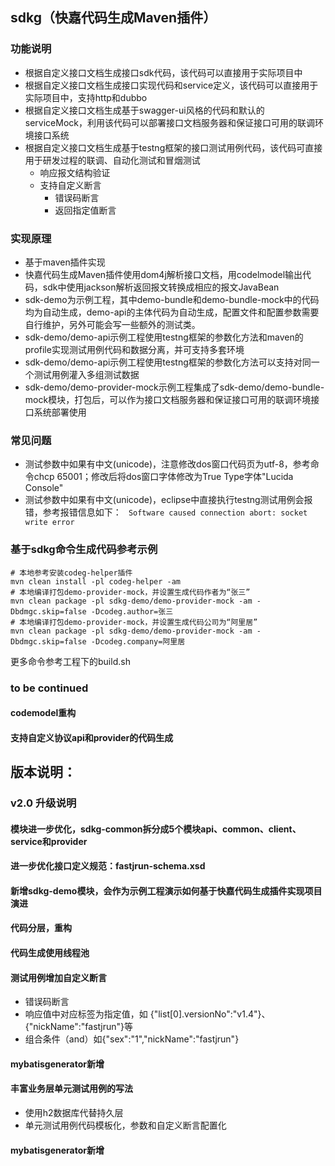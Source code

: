 ## sdkg（快嘉代码生成Maven插件）
### 功能说明
- 根据自定义接口文档生成接口sdk代码，该代码可以直接用于实际项目中
- 根据自定义接口文档生成接口实现代码和service定义，该代码可以直接用于实际项目中，支持http和dubbo
- 根据自定义接口文档生成基于swagger-ui风格的代码和默认的serviceMock，利用该代码可以部署接口文档服务器和保证接口可用的联调环境接口系统
- 根据自定义接口文档生成基于testng框架的接口测试用例代码，该代码可直接用于研发过程的联调、自动化测试和冒烟测试
    - 响应报文结构验证
    - 支持自定义断言
        - 错误码断言
        - 返回指定值断言

### 实现原理
- 基于maven插件实现
- 快嘉代码生成Maven插件使用dom4j解析接口文档，用codelmodel输出代码，sdk中使用jackson解析返回报文转换成相应的报文JavaBean
- sdk-demo为示例工程，其中demo-bundle和demo-bundle-mock中的代码均为自动生成，demo-api的主体代码为自动生成，配置文件和配置参数需要自行维护，另外可能会写一些额外的测试类。
- sdk-demo/demo-api示例工程使用testng框架的参数化方法和maven的profile实现测试用例代码和数据分离，并可支持多套环境
- sdk-demo/demo-api示例工程使用testng框架的参数化方法可以支持对同一个测试用例灌入多组测试数据
- sdk-demo/demo-provider-mock示例工程集成了sdk-demo/demo-bundle-mock模块，打包后，可以作为接口文档服务器和保证接口可用的联调环境接口系统部署使用


### 常见问题
- 测试参数中如果有中文(unicode)，注意修改dos窗口代码页为utf-8，参考命令chcp 65001；修改后将dos窗口字体修改为True Type字体"Lucida Console"
- 测试参数中如果有中文(unicode)，eclipse中直接执行testng测试用例会报错，参考报错信息如下：
` Software caused connection abort: socket write error`


### 基于sdkg命令生成代码参考示例
```
# 本地参考安装codeg-helper插件
mvn clean install -pl codeg-helper -am
# 本地编译打包demo-provider-mock，并设置生成代码作者为“张三”
mvn clean package -pl sdkg-demo/demo-provider-mock -am -Dbdmgc.skip=false -Dcodeg.author=张三
# 本地编译打包demo-provider-mock，并设置生成代码公司为“阿里居”
mvn clean package -pl sdkg-demo/demo-provider-mock -am -Dbdmgc.skip=false -Dcodeg.company=阿里居
```
更多命令参考工程下的build.sh

### to be continued
#### codemodel重构
#### 支持自定义协议api和provider的代码生成

## 版本说明：
### v2.0 升级说明
#### 模块进一步优化，sdkg-common拆分成5个模块api、common、client、service和provider
#### 进一步优化接口定义规范：fastjrun-schema.xsd
#### 新增sdkg-demo模块，会作为示例工程演示如何基于快嘉代码生成插件实现项目演进
#### 代码分层，重构
#### 代码生成使用线程池
#### 测试用例增加自定义断言
- 错误码断言
- 响应值中对应标签为指定值，如 {"list[0].versionNo":"v1.4"}、{"nickName":"fastjrun"}等
- 组合条件（and）如{"sex":"1","nickName":"fastjrun"}
#### mybatisgenerator新增
#### 丰富业务层单元测试用例的写法
- 使用h2数据库代替持久层
- 单元测试用例代码模板化，参数和自定义断言配置化



#### mybatisgenerator新增

